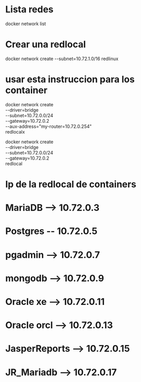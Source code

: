 # Lista redes
docker network list
# Crear una redlocal
docker network create --subnet=10.72.1.0/16 redlinux

# usar esta instruccion para los container
docker network create \
  --driver=bridge \
  --subnet=10.72.0.0/24 \
  --gateway=10.72.0.2 \
  --aux-address="my-router=10.72.0.254"  \
  redlocalx

docker network create \
  --driver=bridge \
  --subnet=10.72.0.0/24 \
  --gateway=10.72.0.2 \
  redlocal
  
  


  # Ip de la redlocal de containers
  # MariaDB --> 10.72.0.3
  # Postgres -- 10.72.0.5 
  # pgadmin --> 10.72.0.7
  # mongodb --> 10.72.0.9
  # Oracle xe --> 10.72.0.11
  # Oracle orcl --> 10.72.0.13
  # JasperReports --> 10.72.0.15
  # JR_Mariadb --> 10.72.0.17